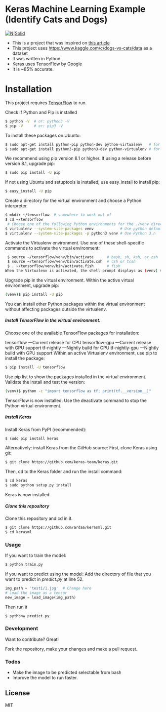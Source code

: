 # Keras Machine Learning Example (Identify Cats and Dogs)

[![N|Solid](https://s3.amazonaws.com/keras.io/img/keras-logo-2018-large-1200.png)](keras.io)



  - This is a project that was inspired on [this article](https://blog.keras.io/building-powerful-image-classification-models-using-very-little-data.html) 
  - This project uses https://www.kaggle.com/c/dogs-vs-cats/data as a dataset
  - It was written in Python
  - Keras uses TensorFlow by Google
  - It is ~85% accurate.

# Installation

This project requires [TensorFlow](https://www.tensorflow.org/) to run.

Check if Python and Pip is installed

```sh
$ python -V  # or: python3 -V
$ pip -V     # or: pip3 -V
```

To install these packages on Ubuntu:

```sh
$ sudo apt-get install python-pip python-dev python-virtualenv   # for Python 2.7
$ sudo apt-get install python3-pip python3-dev python-virtualenv # for Python 3.n
```

We recommend using pip version 8.1 or higher. If using a release before version 8.1, upgrade pip:
```sh
$ sudo pip install -U pip
```
If not using Ubuntu and setuptools is installed, use easy_install to install pip:
```sh
$ easy_install -U pip
```
Create a directory for the virtual environment and choose a Python interpreter.
 ```sh
 $ mkdir ~/tensorflow  # somewhere to work out of
 $ cd ~/tensorflow
  # Choose one of the following Python environments for the ./venv directory:
 $ virtualenv --system-site-packages venv            # Use python default (Python 2.7)
 $ virtualenv --system-site-packages -p python3 venv # Use Python 3.n
  ```
Activate the Virtualenv environment.
Use one of these shell-specific commands to activate the virtual environment:
```sh
 $ source ~/tensorflow/venv/bin/activate      # bash, sh, ksh, or zsh
 $ source ~/tensorflow/venv/bin/activate.csh  # csh or tcsh
 $ . ~/tensorflow/venv/bin/activate.fish      # fish
When the Virtualenv is activated, the shell prompt displays as (venv) $.
```
Upgrade pip in the virtual environment.
Within the active virtual environment, upgrade pip:
```sh
(venv)$ pip install -U pip
```
You can install other Python packages within the virtual environment without affecting packages outside the virtualenv.

##### Install TensorFlow in the virtual environment.
Choose one of the available TensorFlow packages for installation:

tensorflow —Current release for CPU
tensorflow-gpu —Current release with GPU support
tf-nightly —Nightly build for CPU
tf-nightly-gpu —Nightly build with GPU support
Within an active Virtualenv environment, use pip to install the package:
```sh
$ pip install -U tensorflow
```
Use pip list to show the packages installed in the virtual environment. Validate the install and test the version:
```sh
(venv)$ python -c "import tensorflow as tf; print(tf.__version__)"
```
TensorFlow is now installed.
Use the deactivate command to stop the Python virtual environment.


##### Install Keras

Install Keras from PyPI (recommended):
```sh
$ sudo pip install keras
```

Alternatively: install Keras from the GitHub source:
First, clone Keras using git:
```sh
$ git clone https://github.com/keras-team/keras.git
```
Then, cd to the Keras folder and run the install command:
```sh
$ cd keras
$ sudo python setup.py install
```
Keras is now installed.

##### Clone this repository
Clone this repository and cd in it.
```sh
$ git clone https://github.com/ardaa/kerasml.git
$ cd kerasml
```
### Usage

If you want to train the model:
```sh
$ python train.py
```
If you want to predict using the model:
Add the directory of file that you want to predict in _predict.py_ at line 52.

```py
img_path = 'test1/1.jpg'  # Change here
# Load the image as a tensor
new_image = load_image(img_path)
```
Then run it
```sh
$ pythonw predict.py
```
### Development

Want to contribute? Great!

Fork the repository, make your changes and make a pull request.

### Todos

 - Make the image to be predicted selectable from bash
 - Improve the model to run faster.

License
----

MIT


